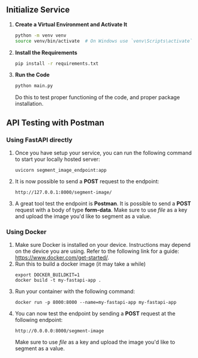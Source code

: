 ## Initialize Service

1. **Create a Virtual Environment and Activate It**

    ```bash
    python -m venv venv
    source venv/bin/activate  # On Windows use `venv\Scripts\activate`
    ```

2. **Install the Requirements**

    ```bash
    pip install -r requirements.txt
    ```

3. **Run the Code**

    ```bash
    python main.py
    ```
   Do this to test proper functioning of the code, and proper package installation.

## API Testing with Postman

### Using FastAPI directly

1. Once you have setup your service, you can run the following command to start your locally hosted server:
   ```commandline
   uvicorn segment_image_endpoint:app
   ```
2. It is now possible to send a **POST** request to the endpoint:
   ```commandline
   http://127.0.0.1:8000/segment-image/
   ```
3. A great tool test the endpoint is **Postman**. It is possible to send a **POST** request with a body of type **form-data**.
   Make sure to use *file* as a key and upload the image you'd like to segment as a value.

### Using Docker

1. Make sure Docker is installed on your device. Instructions may depend on the device you are using. Refer to the following link for a guide: https://www.docker.com/get-started/.
2. Run this to build a docker image (it may take a while)
   ```commandline
   export DOCKER_BUILDKIT=1                                                                                                                     
   docker build -t my-fastapi-app .
   ```
3. Run your container with the following command:
   ```commandline
   docker run -p 8000:8000 --name=my-fastapi-app my-fastapi-app
   ```
4. You can now test the endpoint by sending a **POST** request at the following endpoint:
   ```commandline
   http://0.0.0.0:8000/segment-image
   ```
   Make sure to use *file* as a key and upload the image you'd like to segment as a value.



   


